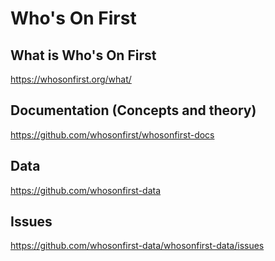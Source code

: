 # Who's On First

## What is Who's On First

https://whosonfirst.org/what/

## Documentation (Concepts and theory)

https://github.com/whosonfirst/whosonfirst-docs

## Data

https://github.com/whosonfirst-data

## Issues

https://github.com/whosonfirst-data/whosonfirst-data/issues